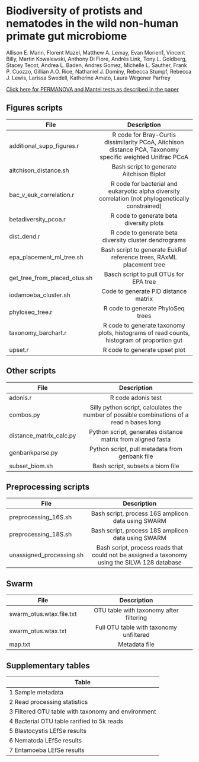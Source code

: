 # Biodiversity of protists and nematodes in the wild non-human primate gut microbiome
Allison E. Mann, Florent Mazel, Matthew A. Lemay, Evan Morien1, Vincent Billy, Martin Kowalewski, Anthony Di Fiore, Andrés Link, Tony L. Goldberg, Stacey Tecot, Andrea L. Baden, Andres Gomez, Michelle L. Sauther, Frank P. Cuozzo, Gillian A.O. Rice, Nathaniel J. Dominy, Rebecca Stumpf, Rebecca J. Lewis, Larissa Swedell, Katherine Amato, Laura Wegener Parfrey

[Click here for PERMANOVA and Mantel tests as described in the paper](https://github.com/FloMazel/Primates_eukaryome_diversity_Analysis)

## Figures scripts

| File        | Description           |
| ------------- |:-------------:|
| additional_supp_figures.r     | R code for Bray-Curtis dissimilarity PCoA, Aitchison distance PCA, Taxonomy specific weighted Unifrac PCoA |
| aitchison_distance.sh      | Bash script to generate Aitchison Biplot      | 
| bac_v_euk_correlation.r | R code for bacterial and eukaryotic alpha diversity correlation (not phylogenetically constrained)      |
| betadiversity_pcoa.r | R code to generate beta diversity plots      |
| dist_dend.r | R code to generate beta diversity cluster dendrograms     |
| epa_placement_ml_tree.sh | Bash script to generate EukRef reference trees, RAxML placement tree     |
| get_tree_from_placed_otus.sh | Basch script to pull OTUs for EPA tree      |
| iodamoeba_cluster.sh | Code to generate PID distance matrix     |
| phyloseq_tree.r | R code to generate PhyloSeq trees     |
| taxonomy_barchart.r | R code to generate taxonomy plots, histograms of read counts, histogram of proportion gut    |
| upset.r | R code to generate upset plot     |

## Other scripts

| File        | Description           |
| ------------- |:-------------:|
| adonis.r      | R code adonis test |
| combos.py      | Silly python script, calculates the number of possible combinations of a read n bases long      | 
| distance_matrix_calc.py | Python script, generates distance matrix from aligned fasta      |
| genbankparse.py | Python script, pull metadata from genbank file     |
| subset_biom.sh | Bash script, subsets a biom file     |


## Preprocessing scripts

| File        | Description           |
| ------------- |:-------------:|
| preprocessing_16S.sh      | Bash script, process 16S amplicon data using SWARM |
| preprocessing_18S.sh      | Bash script, process 18S amplicon data using SWARM      | 
| unassigned_processing.sh | Bash script, process reads that could not be assigned a taxonomy using the SILVA 128 database      |

## Swarm

| File        | Description           |
| ------------- |:-------------:|
| swarm_otus.wtax.file.txt     | OTU table with taxonomy after filtering |
| swarm_otus.wtax.txt | Full OTU table with taxonomy unfiltered      |
| map.txt      | Metadata file     | 

## Supplementary tables

| Table        | 
| ------------- |
| 1 Sample metadata      | 
| 2 Read processing statistics       | 
| 3 Filtered OTU table with taxonomy and environment     | 
| 4 Bacterial OTU table rarified to 5k reads      | 
| 5 Blastocystis LEfSe results      | 
| 6 Nematoda LEfSe results      | 
| 7 Entamoeba LEfSe results      | 



